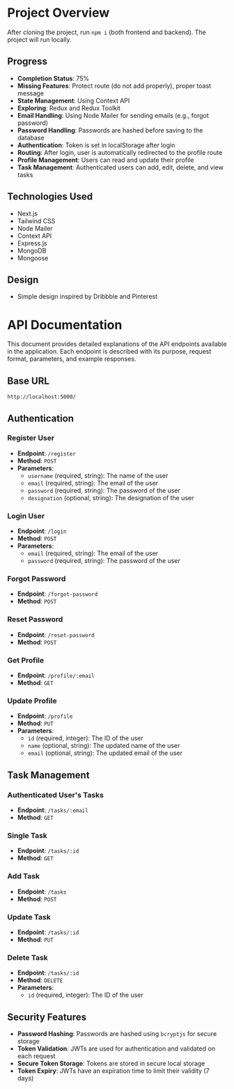 # Project Overview

After cloning the project, run `npm i` (both frontend and backend). The project will run locally.

## Progress

- **Completion Status**: 75%
- **Missing Features**: Protect route (do not add properly), proper toast message
- **State Management**: Using Context API
- **Exploring**: Redux and Redux Toolkit
- **Email Handling**: Using Node Mailer for sending emails (e.g., forgot password)
- **Password Handling**: Passwords are hashed before saving to the database
- **Authentication**: Token is set in localStorage after login
- **Routing**: After login, user is automatically redirected to the profile route
- **Profile Management**: Users can read and update their profile
- **Task Management**: Authenticated users can add, edit, delete, and view tasks

## Technologies Used

- Next.js
- Tailwind CSS
- Node Mailer
- Context API
- Express.js
- MongoDB
- Mongoose

## Design

- Simple design inspired by Dribbble and Pinterest

# API Documentation

This document provides detailed explanations of the API endpoints available in the application. Each endpoint is described with its purpose, request format, parameters, and example responses.

## Base URL

`http://localhost:5000/`

## Authentication

### Register User

- **Endpoint**: `/register`
- **Method**: `POST`
- **Parameters**:
  - `username` (required, string): The name of the user
  - `email` (required, string): The email of the user
  - `password` (required, string): The password of the user
  - `designation` (optional, string): The designation of the user

### Login User

- **Endpoint**: `/login`
- **Method**: `POST`
- **Parameters**:
  - `email` (required, string): The email of the user
  - `password` (required, string): The password of the user

### Forgot Password

- **Endpoint**: `/forgot-password`
- **Method**: `POST`

### Reset Password

- **Endpoint**: `/reset-password`
- **Method**: `POST`

### Get Profile

- **Endpoint**: `/profile/:email`
- **Method**: `GET`

### Update Profile

- **Endpoint**: `/profile`
- **Method**: `PUT`
- **Parameters**:
  - `id` (required, integer): The ID of the user
  - `name` (optional, string): The updated name of the user
  - `email` (optional, string): The updated email of the user

## Task Management

### Authenticated User's Tasks

- **Endpoint**: `/tasks/:email`
- **Method**: `GET`

### Single Task

- **Endpoint**: `/tasks/:id`
- **Method**: `GET`

### Add Task

- **Endpoint**: `/tasks`
- **Method**: `POST`

### Update Task

- **Endpoint**: `/tasks/:id`
- **Method**: `PUT`

### Delete Task

- **Endpoint**: `/tasks/:id`
- **Method**: `DELETE`
- **Parameters**:
  - `id` (required, integer): The ID of the user

## Security Features

- **Password Hashing**: Passwords are hashed using `bcryptjs` for secure storage
- **Token Validation**: JWTs are used for authentication and validated on each request
- **Secure Token Storage**: Tokens are stored in secure local storage
- **Token Expiry**: JWTs have an expiration time to limit their validity (7 days)
